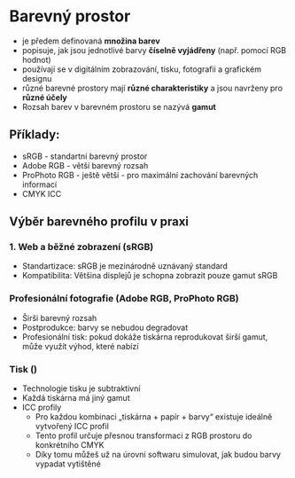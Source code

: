 # Barevný prostor
- je předem definovaná **množina barev**
- popisuje, jak jsou jednotlivé barvy **číselně vyjádřeny** (např. pomocí RGB hodnot)
- používají se v digitálním zobrazování, tisku, fotografii a grafickém designu
- různé barevné prostory mají **různé charakteristiky** a jsou navrženy pro **různé účely**
- Rozsah barev v barevném prostoru se nazývá **gamut**
## Příklady:
- sRGB - standartní barevný prostor
- Adobe RGB - větší barevný rozsah
- ProPhoto RGB - ještě větší - pro maximální zachování barevných informací
- CMYK ICC

## Výběr barevného profilu v praxi
### 1. Web a běžné zobrazení (sRGB)
- Standartizace: sRGB je mezinárodně uznávaný standard
- Kompatibilita: Většina displejů je schopna zobrazit pouze gamut sRGB

### Profesionální fotografie (Adobe RGB, ProPhoto RGB)
- Širši barevný rozsah
- Postprodukce: barvy se nebudou degradovat
- Profesionální tisk: pokud dokáže tiskárna reprodukovat širší gamut, může využít výhod, které nabízí

### Tisk ()
- Technologie tisku je subtraktivní
- Každá tiskárna má jiný gamut
- ICC profily
  - Pro každou kombinaci „tiskárna + papír + barvy“ existuje ideálně vytvořený ICC profil
  - Tento profil určuje přesnou transformaci z RGB prostoru do konkrétního CMYK
  - Díky tomu můžeš už na úrovni softwaru simulovat, jak budou barvy vypadat vytištěné
